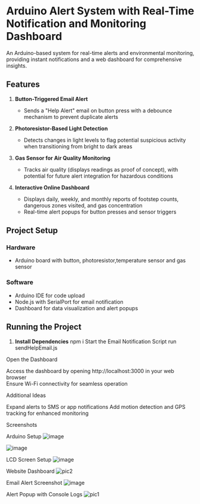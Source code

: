 # Arduino Alert System with Real-Time Notification and Monitoring Dashboard

An Arduino-based system for real-time alerts and environmental monitoring, providing instant notifications and a web dashboard for comprehensive insights.

## Features

1. **Button-Triggered Email Alert**  
   - Sends a "Help Alert" email on button press with a debounce mechanism to prevent duplicate alerts

2. **Photoresistor-Based Light Detection**  
   - Detects changes in light levels to flag potential suspicious activity when transitioning from bright to dark areas

3. **Gas Sensor for Air Quality Monitoring**  
   - Tracks air quality (displays readings as proof of concept), with potential for future alert integration for hazardous conditions

4. **Interactive Online Dashboard**  
   - Displays daily, weekly, and monthly reports of footstep counts, dangerous zones visited, and gas concentration
   - Real-time alert popups for button presses and sensor triggers

## Project Setup

### Hardware
- Arduino board with button, photoresistor,temperature sensor  and gas sensor

### Software
- Arduino IDE for code upload
- Node.js with SerialPort for email notification
- Dashboard for data visualization and alert popups

## Running the Project

1. **Install Dependencies**
   npm i 
   Start the Email Notification Script 
   run sendHelpEmail.js

Open the Dashboard

Access the dashboard by opening http://localhost:3000 in your web browser  
Ensure Wi-Fi connectivity for seamless operation 



Additional Ideas

Expand alerts to SMS or app notifications 
Add motion detection and GPS tracking for enhanced monitoring 

Screenshots

Arduino Setup 
![image](https://github.com/user-attachments/assets/a0b1f370-789a-450d-8219-5185c749b6f6)

![image](https://github.com/user-attachments/assets/e71eb46a-e952-4379-bebc-b706273c103d)

LCD Screen Setup
![image](https://github.com/user-attachments/assets/51c24379-2986-4196-b64b-f2f32ac858a6)


Website Dashboard 
![pic2](https://github.com/user-attachments/assets/b891cfb0-053e-41fb-9f75-31b07a7fce4c)


Email Alert Screenshot 
![image](https://github.com/user-attachments/assets/b8d16077-5e78-46c7-a535-d8b49e767eba)


Alert Popup with Console Logs 
![pic1](https://github.com/user-attachments/assets/462fc095-15a4-4269-94f3-835db78ef5c7)
